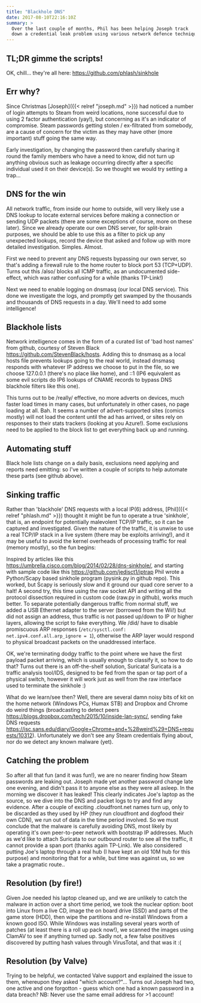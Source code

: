 ```yaml
---
title: "Blackhole DNS"
date: 2017-08-10T22:16:10Z
summary: >
  Over the last couple of months, Phil has been helping Joseph track
  down a credential leak problem using various network defence techniques.
---
```


TL;DR gimme the scripts!
------------------------

OK, chill... they're all here: <https://github.com/phlash/sinkhole>

Err why?
--------

Since Christmas [Joseph]({{< relref "joseph.md" >}}) had noticed a number of
login attempts to Steam from weird locations, none successful due to
using 2 factor authentication (yay!), but concerning as it's an
indicator of compromise. Steam passwords getting stolen / ex-filtrated
from somebody, are a cause of concern for the victim as they may have
other (more important) stuff going the same way.

Early investigation, by changing the password then carefully sharing it
round the family members who have a need to know, did not turn up
anything obvious such as leakage occurring directly after a specific
individual used it on their device(s). So we thought we would try
setting a trap...

DNS for the win
---------------

All network traffic, from inside our home to outside, will very likely
use a DNS lookup to locate external services before making a connection
or sending UDP packets (there are some exceptions of course, more on
these later). Since we already operate our own DNS server, for
split-brain purposes, we should be able to use this as a filter to pick
up any unexpected lookups, record the device that asked and follow up
with more detailed investigation. Simples. Almost.

First we need to prevent any DNS requests bypassing our own server, so
that's adding a firewall rule to the home router to block port 53
(TCP+UDP). Turns out this /also/ blocks all ICMP traffic, as an
undocumented side-effect, which was rather confusing for a while (thanks
TP-Link!)

Next we need to enable logging on dnsmasq (our local DNS service). This
done we investigate the logs, and promptly get swamped by the thousands
and thousands of DNS requests in a day. We'll need to add some
intelligence!

Blackhole lists
---------------

Network intelligence comes in the form of a curated list of 'bad host
names' from github, courtesy of Steven Black
<https://github.com/StevenBlack/hosts>. Adding this to dnsmasq as a
local hosts file prevents lookups going to the real world, instead
dnsmasq responds with whatever IP address we choose to put in the file,
so we choose 127.0.0.1 (there's no place like home), and ::1 (IP6
equivalent as some evil scripts do IP6 lookups of CNAME records to
bypass DNS blackhole filters like this one).

This turns out to be /really/ effective, no more adverts on devices,
much faster load times in many cases, but unfortunately in other cases,
no page loading at all. Bah. It seems a number of advert-supported sites
(comics mostly) will not load the content until the ad has arrived, or
sites rely on responses to their stats trackers (looking at you Azure!).
Some exclusions need to be applied to the block list to get everything
back up and running.

Automating stuff
----------------

Black hole lists change on a daily basis, exclusions need applying and
reports need emitting: so I've written a couple of scripts to help
automate these parts (see github above).

Sinking traffic
---------------

Rather than 'blackhole' DNS requests with a local IP(6) address,
[Phil]({{< relref "phlash.md" >}}) thought it might be fun to operate a true
'sinkhole', that is, an endpoint for potentially malevolent TCP/IP
traffic, so it can be captured and investigated. Given the nature of the
traffic, it is unwise to use a real TCP/IP stack in a live system (there
may be exploits arriving!), and it may be useful to avoid the kernel
overheads of processing traffic for real (memory mostly), so the fun
begins:

Inspired by articles like this
<https://umbrella.cisco.com/blog/2014/02/28/dns-sinkhole/>, and starting
with sample code like this <https://github.com/jedisct1/iptrap>
Phil wrote a Python/Scapy based sinkhole program
(pysink.py in github repo). This worked, but Scapy is seriously slow and
it ground our quad core server to a halt! A second try, this time using
the raw socket API and writing all the protocol dissection required in
custom code (raw.py in github), works much better. To separate
potentially dangerous traffic from normal stuff, we added a USB Ethernet
adapter to the server (borrowed from the Wii!) but did not assign an
address, thus traffic is not passed up/down to IP or higher layers,
allowing the script to fake everything. We /did/ have to disable
promiscuous ARP responses (`/etc/sysctl.conf:
net.ipv4.conf.all.arp_ignore = 1`), otherwise the ARP layer would
respond to physical broadcast packets on the unaddressed interface.

OK, we're terminating dodgy traffic to the point where we have the first
payload packet arriving, which is usually enough to classify it, so how
to do that? Turns out there is an off-the-shelf solution, Suricata!
Suricata is a traffic analysis tool/IDS, designed to be fed from the
span or tap port of a physical switch, however it will work just as well
from the raw interface used to terminate the sinkhole :)

What do we learn/see then? Well, there are several damn noisy bits of
kit on the home network (Windows PCs, Humax STB) and Dropbox and Chrome
do weird things (broadcasting to detect peers
<https://blogs.dropbox.com/tech/2015/10/inside-lan-sync/>, sending fake
DNS requests
<https://isc.sans.edu/diary/Google+Chrome+and+%28weird%29+DNS+requests/10312>).
Unfortunately we don't see any Steam credentials flying about, nor do we
detect any known malware (yet).

Catching the problem
--------------------

So after all that fun (and it was fun!), we are no nearer finding how
Steam passwords are leaking out. Joseph made yet another password change
late one evening, and didn't pass it to anyone else as they were all
asleep. In the morning we discover it has leaked! This clearly indicates
Joe's laptop as the source, so we dive into the DNS and packet logs to
try and find any evidence. After a couple of exciting
<junk>.cloudfront.net names turn up, only to be discarded as they used
by HP (they run cloudfront and dogfood their own CDN), we run out of
data in the time period involved. So we must conclude that the malware
is carefully avoiding DNS, most likely by operating it's own
peer-to-peer network with bootstrap IP addresses. Much as we'd like to
attach Suricata to our outbound router to see all the traffic, it cannot
provide a span port (thanks again TP-Link). We also considered putting
Joe's laptop through a real hub (I have kept an old 10M hub for this
purpose) and monitoring that for a while, but time was against us, so we
take a pragmatic route..

Resolution (by fire!)
---------------------

Given Joe needed his laptop cleaned up, and we are unlikely to catch the
malware in action over a short time period, we took the nuclear option:
boot into Linux from a live CD, image the on board drive (SSD) and parts
of the game store (HDD), then wipe the partitions and re-install Windows
from a known good ISO. While Windows was installing several years worth
of patches (at least there is a roll up pack now!), we scanned the
images using ClamAV to see if anything turned up. Sadly not, a few false
positives discovered by putting hash values through VirusTotal, and that
was it :(

Resolution (by Valve)
---------------------

Trying to be helpful, we contacted Valve support and explained the issue
to them, whereupon they asked "which account?"... Turns out Joseph had
two, one active and one forgotton - guess which one had a known password in
a data breach? NB: Never use the same email address for >1 account!
